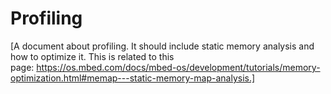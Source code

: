 # Profiling

[A document about profiling. It should include static memory analysis and how to optimize it. This is related to this page: https://os.mbed.com/docs/mbed-os/development/tutorials/memory-optimization.html#memap---static-memory-map-analysis.]
